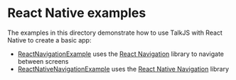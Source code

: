 # React Native examples

The examples in this directory demonstrate how to use TalkJS with React Native to create a basic app:

- [ReactNavigationExample](./ReactNavigationExample/) uses the [React Navigation](https://reactnavigation.org/docs/getting-started/) library to navigate between screens
- [ReactNativeNavigationExample](./ReactNativeNavigationExample/) uses the [React Native Navigation](https://wix.github.io/react-native-navigation/docs/before-you-start/) library
